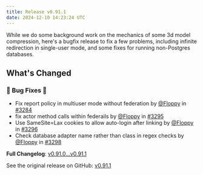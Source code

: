 ```yaml
---
title: Release v0.91.1
date: 2024-12-10 14:23:24 UTC
---
```

While we do some background work on the mechanics of some 3d model compression, here's a bugfix release to fix a few problems, including infinite redirection in single-user mode, and some fixes for running non-Postgres databases.

## What's Changed
### 🐛 Bug Fixes 🐛
* Fix report policy in multiuser mode without federation by [@Floppy](https://github.com/Floppy) in [#3284](https://github.com/manyfold3d/manyfold/pull/3284)
* fix actor method calls within federails by [@Floppy](https://github.com/Floppy) in [#3295](https://github.com/manyfold3d/manyfold/pull/3295)
* Use SameSite=Lax cookies to allow auto-login after linking by [@Floppy](https://github.com/Floppy) in [#3296](https://github.com/manyfold3d/manyfold/pull/3296)
* Check database adapter name rather than class in regex checks by [@Floppy](https://github.com/Floppy) in [#3298](https://github.com/manyfold3d/manyfold/pull/3298)


**Full Changelog**: [v0.91.0...v0.91.1](https://github.com/manyfold3d/manyfold/compare/v0.91.0...v0.91.1)

See the original release on GitHub: [v0.91.1](https://github.com/manyfold3d/manyfold/releases/tag/v0.91.1)
